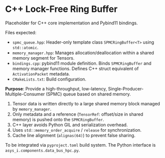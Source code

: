  # C++ Lock-Free Ring Buffer
 
 Placeholder for C++ core implementation and Pybind11 bindings.
 
 Files expected:
 - `spmc_queue.hpp`: Header-only template class `SPMCRingBuffer<T>` using `std::atomic`.
 - `memory_manager.hpp`: Manages allocation/deallocation within a shared memory segment for Tensors.
 - `bindings.cpp`: pybind11 module definition. Binds `SPMCRingBuffer` and memory manager functions. Defines C++ struct equivalent of `ActivationPacket` metadata.
 - `CMakeLists.txt`: Build configuration.
 
 **Purpose**:
 Provide a high-throughput, low-latency, Single-Producer-Multiple-Consumer (SPMC) queue based on shared memory.
 1.  Tensor data is written directly to a large shared memory block managed by `memory_manager`.
 2.  Only metadata and a reference (`TensorRef`: offset/size in shared memory) is pushed onto the `SPMCRingBuffer`.
 3.  C++ layer avoids Python GIL and serialization overhead.
 4.  Uses `std::memory_order_acquire` / `release` for synchronization.
 5.  Cache line alignment (`alignas(64)`) to prevent false sharing.
 
 To be integrated via `pyproject.toml` build system.
 The Python interface is `asys_i.components.data_bus_hpc.py`.
 

